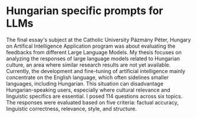 # Hungarian specific prompts for LLMs
The final essay's subject at the Catholic University Pázmány Péter, Hungary on Artifical Intelligence Application program was about evaluating the feedbacks from different Large Language Models.
My thesis focuses on analyzing the responses of large language models related to Hungarian culture, an area where similar research results are not yet available. Currently, the development and fine-tuning of artificial intelligence mainly concentrate on the English language, which often sidelines smaller languages, including Hungarian. This situation can disadvantage Hungarian-speaking users, especially where cultural relevance and linguistic specifics are essential. I posed 114 questions across six topics. The responses were evaluated based on five criteria: factual accuracy, linguistic correctness, relevance, style, and structure.
